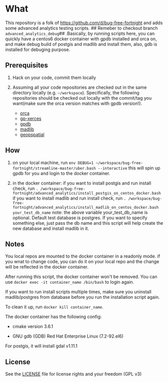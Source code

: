 
# What
This repository is a folk of https://github.com/d/bug-free-fortnight and adds some advanced analytics testing scripts. ## Remeber to checkout branch `advanced_analytics_debug`## .Basically, by running scripts here, you can quickly have a centos6 docker container with gpdb installed and orca on, and make debug build of postgis and madlib and install them, also, gdb is installed for debuging purpose. 

## Prerequisites
1. Hack on your code, commit them locally
1. Assuming all your code repositories are checked out in the same directory
   locally (e.g. `~/workspace`). Specifically, the following repositories
   should be checked out locally with the commit/tag you want(make sure the orca version matches with gpdb version!).

   * [orca](https://github.com/greenplum-db/gporca)
   * [gp-xerces](https://github.com/greenplum-db/gp-xerces)
   * [gpdb](https://github.com/greenplum-db/gpdb)
   * [madlib](https://github.com/apache/madlib)
   * [geopspatial](https://github.com/greenplum-db/geospatial)

## How
1. on your local machine, run `env DEBUG=1 ~/workspace/bug-free-fortnight/streamline-master/uber.bash --interactive` this will spin up gpdb for you and login to the docker container.

2. in the docker container:
   if you want to install postgis and run install check, run
   `. /workspace/bug-free-fortnight/advanced_analytics/install_postgis_on_centos_docker.bash`
   if you want to install madlib and run install check, run
   `. /workspace/bug-free-fortnight/advanced_analytics/install_madlib_on_centos_docker.bash your_test_db_name`
   note: the above variable your_test_db_name is optional. Default test database is postgres. If you want to specify something else, just pass the db name and this script will help create the new database and install madlib in it.

## Notes
You local repos are mounted to the docker container in a readonly mode. if you wnat to change code, you can do it on your local repo and the change will be reflected in the docker container.

After running this script, the docker container won't be removed. You can use `docker exec -it container_name /bin/bash` to login again.

If you want to run install scripts multiple times, make sure you uninstall madlib/postgres from database before you run the installation script again.

To clean it up, run `docker kill container_name`.

The docker container has the following config:

* cmake version 3.6.1

* GNU gdb (GDB) Red Hat Enterprise Linux (7.2-92.el6)

For postgis, it will install gdal v1.11.1
## License

See the [LICENSE](LICENSE) file for license rights and your freedom (GPL v3)
